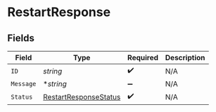 # RestartResponse


## Fields

| Field                                                                 | Type                                                                  | Required                                                              | Description                                                           |
| --------------------------------------------------------------------- | --------------------------------------------------------------------- | --------------------------------------------------------------------- | --------------------------------------------------------------------- |
| `ID`                                                                  | *string*                                                              | :heavy_check_mark:                                                    | N/A                                                                   |
| `Message`                                                             | **string*                                                             | :heavy_minus_sign:                                                    | N/A                                                                   |
| `Status`                                                              | [RestartResponseStatus](../../models/shared/restartresponsestatus.md) | :heavy_check_mark:                                                    | N/A                                                                   |